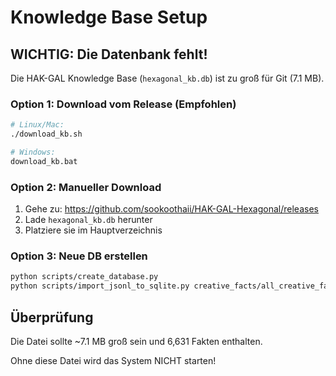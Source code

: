 # Knowledge Base Setup

## WICHTIG: Die Datenbank fehlt!

Die HAK-GAL Knowledge Base (`hexagonal_kb.db`) ist zu groß für Git (7.1 MB).

### Option 1: Download vom Release (Empfohlen)
```bash
# Linux/Mac:
./download_kb.sh

# Windows:
download_kb.bat
```

### Option 2: Manueller Download
1. Gehe zu: https://github.com/sookoothaii/HAK-GAL-Hexagonal/releases
2. Lade `hexagonal_kb.db` herunter
3. Platziere sie im Hauptverzeichnis

### Option 3: Neue DB erstellen
```bash
python scripts/create_database.py
python scripts/import_jsonl_to_sqlite.py creative_facts/all_creative_facts.jsonl
```

## Überprüfung
Die Datei sollte ~7.1 MB groß sein und 6,631 Fakten enthalten.

Ohne diese Datei wird das System NICHT starten!
